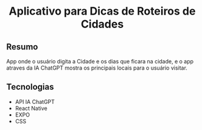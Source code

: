 <h1 align="center">Aplicativo para Dicas de Roteiros de Cidades</h1>

## Resumo
App onde o usuário digita a Cidade e os dias que ficara na cidade, e o app atraves da IA ChatGPT mostra os principais locais para o usuário visitar.


## Tecnologias
- API IA ChatGPT
- React Native
- EXPO
- CSS
